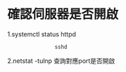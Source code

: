 # 確認伺服器是否開啟
1.systemctl status httpd

                   sshd
                   
                   
2.netstat -tulnp 查詢對應port是否開啟
